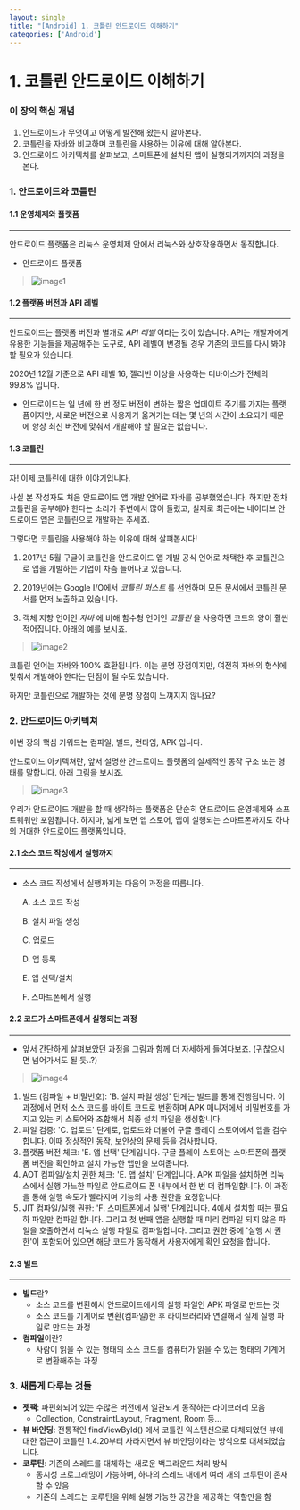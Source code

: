 ```yaml
---
layout: single
title: "[Android] 1. 코틀린 안드로이드 이해하기"
categories: ['Android']
---
```


# 1. 코틀린 안드로이드 이해하기



### 이 장의 핵심 개념

1. 안드로이드가 무엇이고 어떻게 발전해 왔는지 알아본다. 
2. 코틀린을 자바와 비교하며 코틀린을 사용하는 이유에 대해 알아본다. 
3. 안드로이드 아키텍처를 살펴보고, 스마트폰에 설치된 앱이 실행되기까지의 과정을 본다. 



### 1. 안드로이드와 코틀린

#### 1.1 운영체제와 플랫폼

---

안드로이드 플랫폼은 리눅스 운영체제 안에서 리눅스와 상호작용하면서 동작합니다. 

* 안드로이드 플랫폼

> ![image1](../assets/images/Android/Chapter%201/image-20210707160907685.png)



#### 1.2 플랫폼 버전과 API 레벨

---

안드로이드는 플랫폼 버전과 별개로 _API 레벨_ 이라는 것이 있습니다. API는 개발자에게 유용한 기능들을 제공해주는 도구로, API 레벨이 변경될 경우 기존의 코드를 다시 봐야 할 필요가 있습니다.  

2020년 12월 기준으로 API 레벨 16, 젤리빈 이상을 사용하는 디바이스가 전체의 99.8% 입니다. 

* 안드로이드는 일 년에 한 번 정도 버전이 변하는 짧은 업데이트 주기를 가지는 플랫폼이지만, 새로운 버전으로 사용자가 옮겨가는 데는 몇 년의 시간이 소요되기 때문에 항상 최신 버전에 맞춰서 개발해야 할 필요는 없습니다. 



#### 1.3 코틀린

---

자! 이제 코틀린에 대한 이야기입니다. 

사실 본 작성자도 처음 안드로이드 앱 개발 언어로 자바를 공부했었습니다. 하지만 점차 코틀린을 공부해야 한다는 소리가 주변에서 많이 들렸고, 실제로 최근에는 네이티브 안드로이드 앱은 코틀린으로 개발하는 추세죠. 

그렇다면 코틀린을 사용해야 하는 이유에 대해 살펴봅시다!

1. 2017년 5월 구글이 코틀린을 안드로이드 앱 개발 공식 언어로 채택한 후 코틀린으로 앱을 개발하는 기업이 차츰 늘어나고 있습니다. 
2. 2019년에는 Google I/O에서 _코틀린 퍼스트_ 를 선언하며 모든 문서에서 코틀린 문서를 먼저 노출하고 있습니다. 

3. 객체 지향 언어인 _자바_ 에 비해 함수형 언어인 _코틀린_ 을 사용하면 코드의 양이 훨씬 적어집니다. 아래의 예를 보시죠. 

> ![image2](../assets/images/Android/Chapter%201/image-20210707162514046.png)



코틀린 언어는 자바와 100% 호환됩니다. 이는 분명 장점이지만, 여전히 자바의 형식에 맞춰서 개발해야 한다는 단점이 될 수도 있습니다. 

하지만 코틀린으로 개발하는 것에 분명 장점이 느껴지지 않나요?



### 2. 안드로이드 아키텍쳐

이번 장의 핵심 키워드는 컴파일, 빌드, 런타임, APK 입니다. 

안드로이드 아키텍쳐란, 앞서 설명한 안드로이드 플랫폼의 실제적인 동작 구조 또는 형태를 말합니다. 아래 그림을 보시죠. 

> ![image3](../assets/images/Android/Chapter%201/image-20210707162526846.png)

우리가 안드로이드 개발을 할 때 생각하는 플랫폼은 단순히 안드로이드 운영체제와 소프트웨워만 포함됩니다. 하지마, 넓게 보면 앱 스토어, 앱이 실행되는 스마트폰까지도 하나의 거대한 안드로이드 플랫폼입니다. 



#### 2.1 소스 코드 작성에서 실행까지

---

* 소스 코드 작성에서 실행까지는 다음의 과정을 따릅니다. 

  A. 소스 코드 작성

  B. 설치 파일 생성

  C. 업로드

  D. 앱 등록

  E. 앱 선택/설치

  F. 스마트폰에서 실행



#### 2.2 코드가 스마트폰에서 실행되는 과정

---

* 앞서 간단하게 살펴보았던 과정을 그림과 함께 더 자세하게 들여다보죠. (귀찮으시면 넘어가서도 될 듯..?)

> ![image4](../assets/images/Android/Chapter%201/image-20210707162541267.png)

1. 빌드 (컴파일 + 비밀번호): 'B. 설치 파일 생성' 단계는 빌드를 통해 진행됩니다. 이 과정에서 먼저 소스 코드를 바이트 코드로 변환하며 APK 매니저에서 비밀번호를 가지고 있는 키 스토어와 조합해서 최종 설치 파일을 생성합니다. 
2. 파일 검증: 'C. 업로드' 단계로, 업로드와 더불어 구글 플레이 스토어에서 앱을 검수합니다. 이때 정상적인 동작, 보안상의 문제 등을 검사합니다. 
3. 플랫폼 버전 체크: 'E. 앱 선택' 단계입니다. 구글 플레이 스토어는 스마트폰의 플랫폼 버전을 확인하고 설치 가능한 앱만을 보여줍니다. 
4. AOT 컴파일/설치 권한 체크: 'E. 앱 설치' 단계입니다. APK 파일을 설치하면 리눅스에서 실행 가느한 파일로 안드로이드 폰 내부에서 한 번 더 컴파일합니다. 이 과정을 통해 실행 속도가 빨라지며 기능의 사용 권한을 요청합니다. 
5. JIT 컴파일/실행 권한: 'F. 스마트폰에서 실행' 단계입니다. 4에서 설치할 때는 필요하 파일만 컴파일 합니다. 그리고 첫 번째 앱을 실행할 때 미리 컴파일 되지 않은 파일을 호출하면서 리눅스 실행 파일로 컴파일합니다. 그리고 권한 중에 '실행 시 권한'이 포함되어 있으면 해당 코드가 동작해서 사용자에게 확인 요청을 합니다. 



#### 2.3 빌드

---

* **빌드**란?
  * 소스 코드를 변환해서 안드로이드에서의 실행 파일인 APK 파일로 만드는 것
  * 소스 코드를 기계어로 변환(컴파일)한 후 라이브러리와 연결해서 실제 실행 파일로 만드는 과정
* **컴파일**이란?
  * 사람이 읽을 수 있는 형태의 소스 코드를 컴퓨터가 읽을 수 있는 형태의 기계어로 변환해주는 과정



### 3. 새롭게 다루는 것들

* **젯팩**: 파편화되어 있는 수많은 버전에서 일관되게 동작하는 라이브러리 모음
  * Collection, ConstraintLayout, Fragment, Room 등...
* **뷰 바인딩**: 전통적인 findViewById() 에서 코틀린 익스텐션으로 대체되었던 뷰에 대한 접근이 코틀린 1.4.20부터 사라지면서 뷰 바인딩이라는 방식으로 대체되었습니다. 
* **코루틴**: 기존의 스레드를 대체하는 새로운 백그라운드 처리 방식
  * 동시성 프로그래밍이 가능하며, 하나의 스레드 내에서 여러 개의 코루틴이 존재할 수 있음
  * 기존의 스레드는 코루틴을 위해 실행 가능한 공간을 제공하는 역할만을 함
